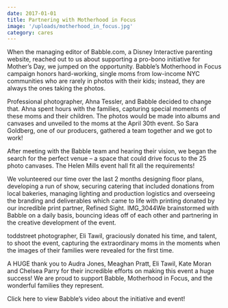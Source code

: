 ```yaml
---
date: 2017-01-01
title: Partnering with Motherhood in Focus
image: '/uploads/motherhood_in_focus.jpg'
category: cares
---
```


When the managing editor of Babble.com, a Disney Interactive parenting website, reached out to us about supporting a pro-bono initiative for Mother’s Day, we jumped on the opportunity. Babble’s Motherhood in Focus campaign honors hard-working, single moms from low-income NYC communities who are rarely in photos with their kids; instead, they are always the ones taking the photos.

Professional photographer, Ahna Tessler, and Babble decided to change that. Ahna spent hours with the families, capturing special moments of these moms and their children. The photos would be made into albums and canvases and unveiled to the moms at the April 30th event. So Sara Goldberg, one of our producers, gathered a team together and we got to work!

After meeting with the Babble team and hearing their vision, we began the search for the perfect venue – a space that could drive focus to the 25 photo canvases. The Helen Mills event hall fit all the requirements!

We volunteered our time over the last 2 months designing floor plans, developing a run of show, securing catering that included donations from local bakeries, managing lighting and production logistics and overseeing the branding and deliverables which came to life with printing donated by our incredible print partner, Refined Sight. IMG_3044We brainstormed with Babble on a daily basis, bouncing ideas off of each other and partnering in the creative development of the event.

toddstreet photographer, Eli Tawil, graciously donated his time, and talent, to shoot the event, capturing the extraordinary moms in the moments when the images of their families were revealed for the first time.

A HUGE thank you to Audra Jones, Meaghan Pratt, Eli Tawil, Kate Moran and Chelsea Parry for their incredible efforts on making this event a huge success! We are proud to support Babble, Motherhood in Focus, and the wonderful families they represent.

Click here to view Babble’s video about the initiative and event!
